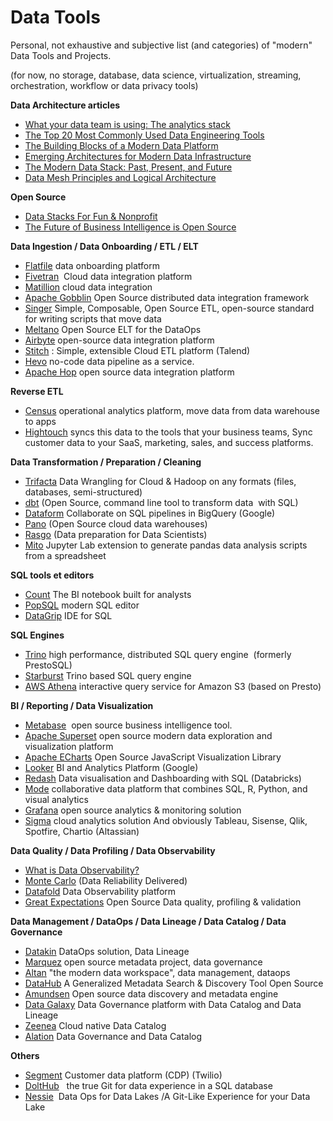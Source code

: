 # Data Tools

Personal, not exhaustive and subjective list (and categories) of "modern" Data Tools and Projects.

(for now, no storage, database, data science, virtualization, streaming, orchestration, workflow or data privacy tools)


**Data Architecture articles**
- [What your data team is using: The analytics stack](https://technically.dev/posts/what-your-data-team-is-using)
- [The Top 20 Most Commonly Used Data Engineering Tools](https://www.secoda.co/blog/the-top-20-most-commonly-used-data-engineering-tools)
- [The Building Blocks of a Modern Data Platform](https://towardsdatascience.com/the-building-blocks-of-a-modern-data-platform-92e46061165)
- [Emerging Architectures for Modern Data Infrastructure](https://a16z.com/2020/10/15/the-emerging-architectures-for-modern-data-infrastructure)
- [The Modern Data Stack: Past, Present, and Future](https://blog.getdbt.com/future-of-the-modern-data-stack)
- [Data Mesh Principles and Logical Architecture](https://martinfowler.com/articles/data-mesh-principles.html)

**Open Source**
- [Data Stacks For Fun & Nonprofit](https://towardsdatascience.com/data-stacks-for-fun-nonprofit-part-ii-d375d824abf3)
- [The Future of Business Intelligence is Open Source](https://maximebeauchemin.medium.com/the-future-of-business-intelligence-is-open-source-9b654595773a)

**Data Ingestion / Data Onboarding / ETL / ELT**
- [Flatfile](https://flatfile.io) data onboarding platform
- [Fivetran](https://fivetran.com)  Cloud data integration platform
- [Matillion](https://www.matillion.com) cloud data integration
- [Apache Gobblin](https://gobblin.apache.org) Open Source distributed data integration framework 
- [Singer](https://www.singer.io) Simple, Composable, Open Source ETL, open-source standard for writing scripts that move data
- [Meltano](https://meltano.com) Open Source ELT for the DataOps
- [Airbyte](https://airbyte.io) open-source data integration platform
- [Stitch](https://www.stitchdata.com) : Simple, extensible Cloud ETL platform (Talend)
- [Hevo](https://hevodata.com) no-code data pipeline as a service.
- [Apache Hop](http://hop.incubator.apache.org) open source data integration platform

**Reverse ETL**
- [Census](https://www.getcensus.com) operational analytics platform, move data from data warehouse to apps
- [Hightouch](https://www.hightouch.io) syncs this data to the tools that your business teams, Sync customer data to your SaaS, marketing, sales, and success platforms.

**Data Transformation / Preparation / Cleaning**
- [Trifacta](https://www.trifacta.com) Data Wrangling for Cloud & Hadoop on any formats (files, databases, semi-structured)
- [dbt](https://www.getdbt.com) (Open Source, command line tool to transform data  with SQL)
- [Dataform](https://dataform.co) Collaborate on SQL pipelines in BigQuery (Google)
- [Pano](https://www.pano.dev) (Open Source cloud data warehouses)
- [Rasgo](https://www.rasgoml.com) (Data preparation for Data Scientists)
- [Mito](https://www.trymito.io) Jupyter Lab extension to generate pandas data analysis scripts from a spreadsheet

**SQL tools et editors**
- [Count](https://count.co) The BI notebook built for analysts
- [PopSQL](https://popsql.com) modern SQL editor
- [DataGrip](https://www.jetbrains.com/fr-fr/datagrip) IDE for SQL

**SQL Engines**
- [Trino](https://trino.io) high performance, distributed SQL query engine  (formerly PrestoSQL)
- [Starburst](https://www.starburst.io) Trino based SQL query engine
- [AWS Athena](https://aws.amazon.com/athena) interactive query service for Amazon S3 (based on Presto)

**BI / Reporting / Data Visualization**
- [Metabase](https://www.metabase.com)  open source business intelligence tool.
- [Apache Superset](https://superset.apache.org) open source modern data exploration and visualization platform
- [Apache ECharts](https://echarts.apache.org) Open Source JavaScript Visualization Library
- [Looker](https://looker.com) BI and Analytics Platform (Google)
- [Redash](https://redash.io) Data visualisation and Dashboarding with SQL (Databricks)
- [Mode](https://mode.com)  collaborative data platform that combines SQL, R, Python, and visual analytics
- [Grafana](https://grafana.com) open source analytics & monitoring solution
- [Sigma](https://www.sigmacomputing.com) cloud analytics solution
And obviously Tableau, Sisense, Qlik, Spotfire, Chartio (Altassian)

**Data Quality / Data Profiling / Data Observability**
- [What is Data Observability?](https://towardsdatascience.com/what-is-data-observability-40b337971e3e)
- [Monte Carlo](https://www.montecarlodata.com) (Data Reliability Delivered)
- [Datafold](https://www.datafold.com) Data Observability platform
- [Great Expectations](https://greatexpectations.io) Open Source Data quality, profiling & validation

**Data Management / DataOps / Data Lineage / Data Catalog / Data Governance**
- [Datakin](https://datakin.com) DataOps solution, Data Lineage
- [Marquez](https://marquezproject.github.io/marquez)  open source metadata project, data  governance
- [Altan](https://atlan.com) "the modern data workspace", data management, dataops
- [DataHub](https://datahubproject.io) A Generalized Metadata Search & Discovery Tool Open Source
- [Amundsen](https://www.amundsen.io) Open source data discovery and metadata engine
- [Data Galaxy](https://www.datagalaxy.com/en) Data Governance platform  with Data Catalog and Data Lineage
- [Zeenea](https://zeenea.com) Cloud native Data Catalog
- [Alation](https://www.alation.com) Data Governance and Data Catalog 

**Others**
- [Segment](https://segment.com) Customer data platform (CDP) (Twilio)
- [DoltHub](https://www.dolthub.com)   the true Git for data experience in a SQL database
- [Nessie](https://projectnessie.org)  Data Ops for Data Lakes /A Git-Like Experience for your Data Lake
